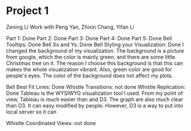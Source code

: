 <h1>Project 1</h1>
Zening Li
Work with Peng Yan, Zhixin Chang, Yifan Li

Part 1: Done
Part 2: Done
Part 3: Done
Part 4: Done
Part 5: Done
Bell Tooltips: Done
Bell Xs and Ys: Done
Bell Styling your Visualization: Done
I changed the background of my visualization. The background is a picture from google, which the color is mainly green, and there are some little Christmas tree on it. The reason I choose this background is that this can makes the whole visualization vibrant. Also, green color are good for people's eyes. The color of the background does not affect my plots.

Bell Best Fit Lines: Done
Whistle Transitions: not done
Whistle Replication: Done
Tableau is the WYSIWYG visualization tool I used. From my point of view, Tableau is much easier than and D3. The graph are also much clear than D3. It can easy modified by people. However, D3 is a way to put into local server so it can 

Whistle Coordinated Views: not done
